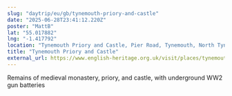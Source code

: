 ```yaml
---
slug: "daytrip/eu/gb/tynemouth-priory-and-castle"
date: "2025-06-28T23:41:12.220Z"
poster: "MattB"
lat: "55.017882"
lng: "-1.417792"
location: "Tynemouth Priory and Castle, Pier Road, Tynemouth, North Tyneside, North East, England, NE30 4BZ, United Kingdom"
title: "Tynemouth Priory and Castle"
external_url: https://www.english-heritage.org.uk/visit/places/tynemouth-priory-and-castle/
---
```

Remains of medieval monastery, priory, and castle, with underground WW2 gun batteries